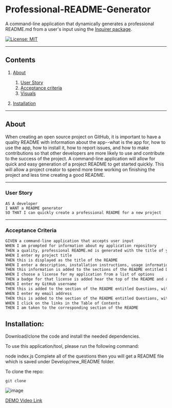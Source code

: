 # Professional-README-Generator

 
  A command-line application that dynamically generates a professional README.md from a user's input using the [Inquirer package](https://www.npmjs.com/package/inquirer).

  [![License: MIT](https://img.shields.io/badge/License-MIT-yellow.svg)](https://opensource.org/licenses/MIT)

  
---
## Contents

  1. [About](#about)
      1. [User Story](#user%20story)
      2. [Acceptance criteria](#acceptance%20criteria)
      3. [Visuals](#visuals)
  
  2. [Installation](#installation)
  

---
## About

  When creating an open source project on GitHub, it is important to have a quality README with information about the app--what is the app for, how to use the app, how to install it, how to report issues, and how to make contributions so that other developers are more likely to use and contribute to the success of the project. A command-line application will allow for quick and easy generation of a project README to get started quickly. This will allow a project creator to spend more time working on finishing the project and less time creating a good README.

---

  ### User Story
  
  
```
AS A developer
I WANT a README generator
SO THAT I can quickly create a professional README for a new project
```

---

  ### Acceptance Criteria
  
```md
GIVEN a command-line application that accepts user input
WHEN I am prompted for information about my application repository
THEN a quality, professional README.md is generated with the title of your project and sections entitled Description, Table of Contents, Installation, Usage, License, Contributing, Tests, and Questions
WHEN I enter my project title
THEN this is displayed as the title of the README
WHEN I enter a description, installation instructions, usage information, contribution guidelines, and test instructions
THEN this information is added to the sections of the README entitled Description, Installation, Usage, Contributing, and Tests
WHEN I choose a license for my application from a list of options
THEN a badge for that license is added hear the top of the README and a notice is added to the section of the README entitled License that explains which license the application is covered under
WHEN I enter my GitHub username
THEN this is added to the section of the README entitled Questions, with a link to my GitHub profile
WHEN I enter my email address
THEN this is added to the section of the README entitled Questions, with instructions on how to reach me with additional questions
WHEN I click on the links in the Table of Contents
THEN I am taken to the corresponding section of the README
```
  

## Installation:
  Download/clone the code and install the needed dependencies.

To use this application/tool, please run the following command:

node index.js
Complete all of the questions then you will get a README file which is saved under Develop/new_README folder.

To clone the repo:
  ```
  git clone
  ```
  ![image](https://user-images.githubusercontent.com/118794860/225472117-114ce201-2066-4a9f-bde0-faa774bcdffc.png)

[DEMO Video Link](https://drive.google.com/file/d/1Q4TO-41fJERGpmJvlhxro2JX-ttfo7Aj/view)
  
